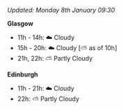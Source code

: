 *Updated: Monday 8th January 09:30*

**Glasgow**

* 11h - 14h: :cloud: Cloudy
* 15h - 20h: :cloud: Cloudy [:partly_sunny: as of 10h]
* 21h, 22h: :partly_sunny: Partly Cloudy

**Edinburgh**

* 11h - 21h: :cloud: Cloudy
* 22h: :partly_sunny: Partly Cloudy
